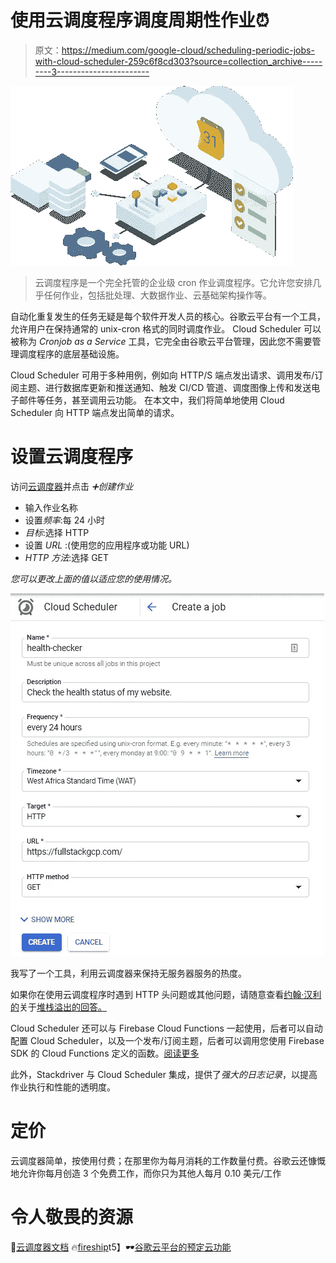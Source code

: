 # 使用云调度程序调度周期性作业⏰

> 原文：<https://medium.com/google-cloud/scheduling-periodic-jobs-with-cloud-scheduler-259c6f8cd303?source=collection_archive---------3----------------------->

![](img/b9db26c244dcfe54b1aade2e3057b5cd.png)

> 云调度程序是一个完全托管的企业级 cron 作业调度程序。它允许您安排几乎任何作业，包括批处理、大数据作业、云基础架构操作等。

自动化重复发生的任务无疑是每个软件开发人员的核心。谷歌云平台有一个工具，允许用户在保持通常的 unix-cron 格式的同时调度作业。
Cloud Scheduler 可以被称为 *Cronjob as a Service* 工具，它完全由谷歌云平台管理，因此您不需要管理调度程序的底层基础设施。

Cloud Scheduler 可用于多种用例，例如向 HTTP/S 端点发出请求、调用发布/订阅主题、进行数据库更新和推送通知、触发 CI/CD 管道、调度图像上传和发送电子邮件等任务，甚至调用云功能。
在本文中，我们将简单地使用 Cloud Scheduler 向 HTTP 端点发出简单的请求。

# 设置云调度程序

访问[云调度器](https://console.cloud.google.com/cloudscheduler)并点击 *➕创建作业*

*   输入作业名称
*   设置*频率*:每 24 小时
*   *目标*:选择 HTTP
*   设置 *URL* :(使用您的应用程序或功能 URL)
*   *HTTP 方法*:选择 GET

*您可以更改上面的值以适应您的使用情况。*

![](img/7676d12e64ad2573196770dd9e461cdb.png)

我写了一个工具，利用云调度器来保持无服务器服务的热度。

如果你在使用云调度程序时遇到 HTTP 头问题或其他问题，请随意查看[约翰·汉利的](https://twitter.com/NeoPrimeAws)关于[堆栈溢出的回答。](https://stackoverflow.com/search?q=user:8016720+[google-cloud-scheduler)

Cloud Scheduler 还可以与 Firebase Cloud Functions 一起使用，后者可以自动配置 Cloud Scheduler，以及一个发布/订阅主题，后者可以调用您使用 Firebase SDK 的 Cloud Functions 定义的函数。[阅读更多](https://firebase.google.com/docs/functions/schedule-functions)

此外，Stackdriver 与 Cloud Scheduler 集成，提供了*强大的日志记录*，以提高作业执行和性能的透明度。

# 定价

云调度器简单，按使用付费；在那里你为每月消耗的工作数量付费。谷歌云还慷慨地允许你每月创造 3 个免费工作，而你只为其他人每月 0.10 美元/工作

# 令人敬畏的资源

📖[云调度器文档](https://cloud.google.com/scheduler/docs/quickstart)
🔥[fireship](https://fireship.io/lessons/cloud-functions-scheduled-time-trigger/)t5】🕶️[谷歌云平台的预定云功能](https://github.com/GoogleCloudPlatform/awesome-google-cloud)